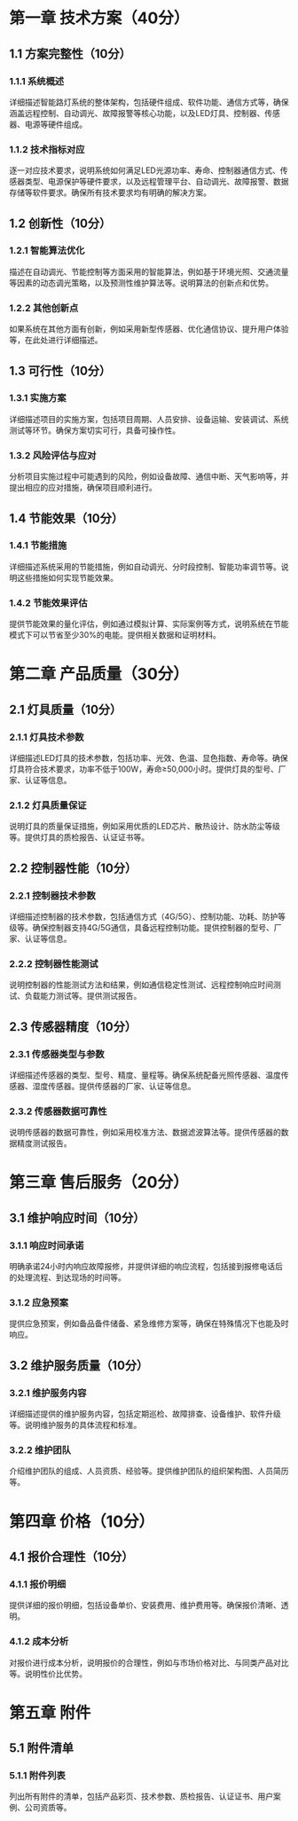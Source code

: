 # 第一章 技术方案（40分）

## 1.1 方案完整性（10分）

### 1.1.1 系统概述

详细描述智能路灯系统的整体架构，包括硬件组成、软件功能、通信方式等，确保涵盖远程控制、自动调光、故障报警等核心功能，以及LED灯具、控制器、传感器、电源等硬件组成。

### 1.1.2 技术指标对应

逐一对应技术要求，说明系统如何满足LED光源功率、寿命、控制器通信方式、传感器类型、电源保护等硬件要求，以及远程管理平台、自动调光、故障报警、数据存储等软件要求。确保所有技术要求均有明确的解决方案。

## 1.2 创新性（10分）

### 1.2.1 智能算法优化

描述在自动调光、节能控制等方面采用的智能算法，例如基于环境光照、交通流量等因素的动态调光策略，以及预测性维护算法等。说明算法的创新点和优势。

### 1.2.2 其他创新点

如果系统在其他方面有创新，例如采用新型传感器、优化通信协议、提升用户体验等，在此处进行详细描述。

## 1.3 可行性（10分）

### 1.3.1 实施方案

详细描述项目的实施方案，包括项目周期、人员安排、设备运输、安装调试、系统测试等环节。确保方案切实可行，具备可操作性。

### 1.3.2 风险评估与应对

分析项目实施过程中可能遇到的风险，例如设备故障、通信中断、天气影响等，并提出相应的应对措施，确保项目顺利进行。

## 1.4 节能效果（10分）

### 1.4.1 节能措施

详细描述系统采用的节能措施，例如自动调光、分时段控制、智能功率调节等。说明这些措施如何实现节能效果。

### 1.4.2 节能效果评估

提供节能效果的量化评估，例如通过模拟计算、实际案例等方式，说明系统在节能模式下可以节省至少30%的电能。提供相关数据和证明材料。



# 第二章 产品质量（30分）

## 2.1 灯具质量（10分）

### 2.1.1 灯具技术参数

详细描述LED灯具的技术参数，包括功率、光效、色温、显色指数、寿命等。确保灯具符合技术要求，功率不低于100W，寿命≥50,000小时。提供灯具的型号、厂家、认证等信息。

### 2.1.2 灯具质量保证

说明灯具的质量保证措施，例如采用优质的LED芯片、散热设计、防水防尘等级等。提供灯具的质检报告、认证证书等。

## 2.2 控制器性能（10分）

### 2.2.1 控制器技术参数

详细描述控制器的技术参数，包括通信方式（4G/5G）、控制功能、功耗、防护等级等。确保控制器支持4G/5G通信，具备远程控制功能。提供控制器的型号、厂家、认证等信息。

### 2.2.2 控制器性能测试

说明控制器的性能测试方法和结果，例如通信稳定性测试、远程控制响应时间测试、负载能力测试等。提供测试报告。

## 2.3 传感器精度（10分）

### 2.3.1 传感器类型与参数

详细描述传感器的类型、型号、精度、量程等。确保系统配备光照传感器、温度传感器、湿度传感器。提供传感器的厂家、认证等信息。

### 2.3.2 传感器数据可靠性

说明传感器的数据可靠性，例如采用校准方法、数据滤波算法等。提供传感器的数据精度测试报告。



# 第三章 售后服务（20分）

## 3.1 维护响应时间（10分）

### 3.1.1 响应时间承诺

明确承诺24小时内响应故障报修，并提供详细的响应流程，包括接到报修电话后的处理流程、到达现场的时间等。

### 3.1.2 应急预案

提供应急预案，例如备品备件储备、紧急维修方案等，确保在特殊情况下也能及时响应。

## 3.2 维护服务质量（10分）

### 3.2.1 维护服务内容

详细描述提供的维护服务内容，包括定期巡检、故障排查、设备维护、软件升级等。说明维护服务的具体流程和标准。

### 3.2.2 维护团队

介绍维护团队的组成、人员资质、经验等。提供维护团队的组织架构图、人员简历等。



# 第四章 价格（10分）

## 4.1 报价合理性（10分）

### 4.1.1 报价明细

提供详细的报价明细，包括设备单价、安装费用、维护费用等。确保报价清晰、透明。

### 4.1.2 成本分析

对报价进行成本分析，说明报价的合理性，例如与市场价格对比、与同类产品对比等。说明性价比优势。



# 第五章 附件

## 5.1 附件清单

### 5.1.1 附件列表

列出所有附件的清单，包括产品彩页、技术参数、质检报告、认证证书、用户案例、公司资质等。


